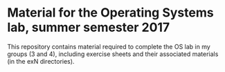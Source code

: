 # Material for the Operating Systems lab, summer semester 2017 

This repository contains material required to complete the OS lab in my groups (3 and 4), including exercise sheets and their associated materials (in the exN directories).
